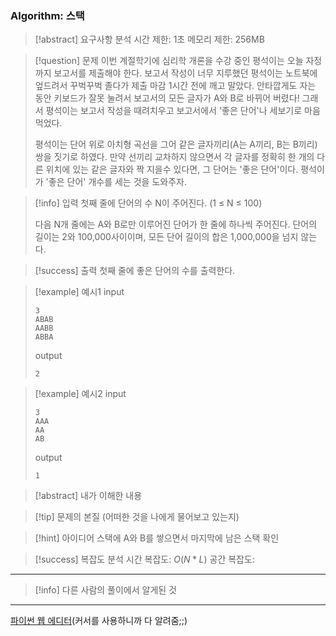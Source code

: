 ### Algorithm: 스택

> [!abstract] 요구사항 분석
> 시간 제한: 1초
> 메모리 제한: 256MB

> [!question] 문제
> 이번 계절학기에 심리학 개론을 수강 중인 평석이는 오늘 자정까지 보고서를 제출해야 한다. 보고서 작성이 너무 지루했던 평석이는 노트북에 엎드려서 꾸벅꾸벅 졸다가 제출 마감 1시간 전에 깨고 말았다. 안타깝게도 자는 동안 키보드가 잘못 눌려서 보고서의 모든 글자가 A와 B로 바뀌어 버렸다! 그래서 평석이는 보고서 작성을 때려치우고 보고서에서 '좋은 단어'나 세보기로 마음 먹었다.
>
> 평석이는 단어 위로 아치형 곡선을 그어 같은 글자끼리(A는 A끼리, B는 B끼리) 쌍을 짓기로 하였다. 만약 선끼리 교차하지 않으면서 각 글자를 정확히 한 개의 다른 위치에 있는 같은 글자와 짝 지을수 있다면, 그 단어는 '좋은 단어'이다. 평석이가 '좋은 단어' 개수를 세는 것을 도와주자.

> [!info] 입력
> 첫째 줄에 단어의 수 N이 주어진다. (1 ≤ N ≤ 100)
>
> 다음 N개 줄에는 A와 B로만 이루어진 단어가 한 줄에 하나씩 주어진다. 단어의 길이는 2와 100,000사이이며, 모든 단어 길이의 합은 1,000,000을 넘지 않는다.

> [!success] 출력
> 첫째 줄에 좋은 단어의 수를 출력한다.

> [!example] 예시1
> input
>
> ```
> 3
> ABAB
> AABB
> ABBA
> ```
>
> output
>
> ```
> 2
> ```

> [!example] 예시2
> input
>
> ```
> 3
> AAA
> AA
> AB
> ```
>
> output
>
> ```
> 1
> ```

> [!abstract] 내가 이해한 내용

> [!tip] 문제의 본질 (어떠한 것을 나에게 물어보고 있는지)

> [!hint] 아이디어
> 스택에 A와 B를 쌓으면서 마지막에 남은 스택 확인

> [!success] 복잡도 분석
> 시간 복잡도: $O(N*L)$
> 공간 복잡도:

---

> [!info] 다른 사람의 풀이에서 알게된 것

---

[파이썬 웹 에디터](https://replit.com/@alsrudgh0210/KhakiPrettyClient#main.py)(커서를 사용하니까 다 알려줌;;)
